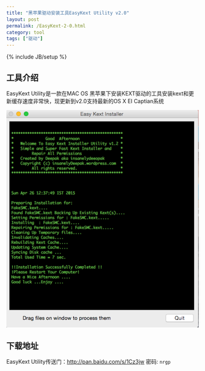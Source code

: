 ```yaml
---
title: "黑苹果驱动安装工具EasyKext Utility v2.0"
layout: post
permalink: /EasyKext-2-0.html
category: tool
tags: ["驱动"]
---
```

{% include JB/setup %}

## 工具介绍

EasyKext Utility是一款在MAC OS 黑苹果下安装KEXT驱动的工具安装kext和更新缓存速度非常快，现更新到v2.0支持最新的OS X EI Captian系统

![](/uploads/2015/09/easy-kext-install.png)


## 下载地址

EasyKext Utility传送门：<http://pan.baidu.com/s/1Cz3jw> 密码: `nrgp`